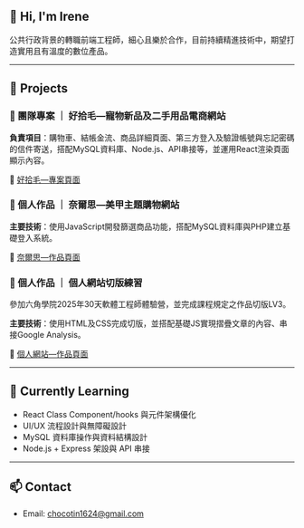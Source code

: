 

<!--
**jia-yiii/jia-yiii** is a ✨ _special_ ✨ repository because its `README.md` (this file) appears on your GitHub profile.

Here are some ideas to get you started:

- 🔭 I’m currently working on ...
- 🌱 I’m currently learning ...
- 👯 I’m looking to collaborate on ...
- 🤔 I’m looking for help with ...
- 💬 Ask me about ...
- 📫 How to reach me: ...
- 😄 Pronouns: ...
- ⚡ Fun fact: ...
-->

## 👋 Hi, I'm Irene

公共行政背景的轉職前端工程師，細心且樂於合作，目前持續精進技術中，期望打造實用且有溫度的數位產品。

---

## 🔧 Projects

### 🐾 團隊專案 ｜ 好拾毛—寵物新品及二手用品電商網站

**負責項目**：購物車、結帳金流、商品詳細頁面、第三方登入及驗證帳號與忘記密碼的信件寄送，搭配MySQL資料庫、Node.js、API串接等，並運用React渲染頁面顯示內容。  

🔗 [好拾毛—專案頁面](https://github.com/jia-yiii/HowSmoat)


### 💅 個人作品 ｜ 奈爾思—美甲主題購物網站

**主要技術**：使用JavaScript開發篩選商品功能，搭配MySQL資料庫與PHP建立基礎登入系統。

🔗 [奈爾思—作品頁面](https://github.com/jia-yiii/nails)


### 🌟 個人作品 ｜ 個人網站切版練習

參加六角學院2025年30天軟體工程師體驗營，並完成課程規定之作品切版LV3。

**主要技術**：使用HTML及CSS完成切版，並搭配基礎JS實現摺疊文章的內容、串接Google Analysis。

🔗 [個人網站—作品頁面](https://github.com/jia-yiii/personal-website)

---

## 🌱 Currently Learning
- React Class Component/hooks 與元件架構優化
- UI/UX 流程設計與無障礙設計
- MySQL 資料庫操作與資料結構設計  
- Node.js + Express 架設與 API 串接

---

## 📫 Contact
- Email: chocotin1624@gmail.com
